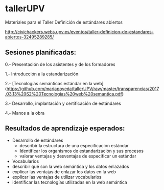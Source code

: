 # tallerUPV
Materiales para el Taller Definición de estándares abiertos

http://civichackers.webs.upv.es/eventos/taller-definicion-de-estandares-abiertos-32495289285/

## Sesiones planificadas:

0.- Presentación de los asistentes y de los formadores

1.- Introducción a la estandarización

2.- [Tecnologías semánticas estándar en la web] (https://github.com/mariapoveda/tallerUPV/raw/master/transparencias/2017.03.13%20S2%20Tecnologias%20web%20semantica.pdf)

3.- Desarrollo, implantación y certificación de estándares  

4.- Manos a la obra 


## Resultados de aprendizaje esperados:

- Desarrollo de estándares
  - describir la estructura de una especificación estándar
  - Identificar los organismos de estandarización y sus procesos 
  - valorar ventajas y desventajas de especificar un estándar
-	Vocabularios
  - describir qué son la web semántica y los datos enlazados
  - explicar las ventajas de enlazar los datos en la web
  - explicar las ventajas de utilizar vocabularios
  - identificar las tecnologías utilizadas en la web semántica

